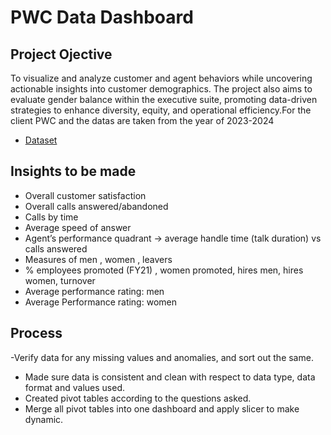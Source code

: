# PWC Data Dashboard
## Project Ojective
To visualize and analyze customer and agent behaviors while uncovering actionable insights into customer demographics. The project also aims to evaluate gender balance within the executive suite, promoting data-driven strategies to enhance diversity, equity, and operational efficiency.For the client PWC and the datas are taken from the year of 2023-2024

- <a href="https://github.com/prakashr2000/Power_BI_PWC_Project/blob/main/01%20Call-Center-Dataset.xlsx">Dataset</a>


## Insights to be made

- Overall customer satisfaction
- Overall calls answered/abandoned
- Calls by time
- Average speed of answer
- Agent’s performance quadrant -> average handle time (talk duration) vs calls answered
- Measures of men , women , leavers
- % employees promoted (FY21) , women promoted, hires men, hires women, turnover
- Average performance rating: men
- Average Performance rating: women

## Process
-Verify data for any missing values and anomalies, and sort out the same.
- Made sure data is consistent and clean with respect to data type, data format and values used.
- Created pivot tables according to the questions asked.
- Merge all pivot tables into one dashboard and apply slicer to make dynamic.

